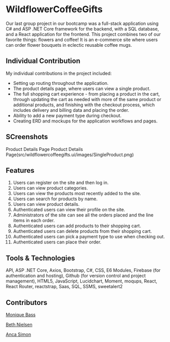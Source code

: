 # WildflowerCoffeeGifts

Our last group project in our bootcamp was a full-stack application using C# and ASP .NET Core framework for the backend, with a SQL database, and a React application for the frontend. This project combines two of our favorite things: flowers and coffee! It is an e-commerce site where users can order flower bouquets in eclectic reusable coffee mugs. 

## Individual Contribution
My individual contributions in the project included:
* Setting up routing throughout the application.
* The product details page, where users can view a single product.
* The full shopping cart experience - from placing a product in the cart, through updating the cart as needed with more of the same product or additional products, and finishing with the checkout process, which includes delivery and billing data and placing the order. 
* Ability to add a new payment type during checkout. 
* Creating ERD and mockups for the application workflows and pages.

## SCreenshots
Product Details Page
Product Details Page(src/wildflowercoffeegifts.ui/images/SingleProduct.png)

## Features
1. Users can register on the site and then log in. 
1. Users can view product categories.
1. Users can view the products most recently added to the site. 
1. Users can search for products by name.
1. Users can view product details. 
1. Authenticated users can view their profile on the site.
1. Administrators of the site can see all the orders placed and the line items in each order.
1. Authenticated users can add products to their shopping cart.
1. Authenticated users can delete products from their shopping cart.
1. Authenticated users can pick a payment type to use when checking out. 
1. Authenticated users can place their order. 

## Tools & Technologies
API, ASP .NET Core, Axios, Bootstrap, C#, CSS, E6 Modules, Firebase (for authentication and hosting), Github (for version control and project management), HTML5, JavaScript, Lucidchart, Moment, moqups, React, React Router, reactstrap, Saas, SQL, SSMS, sweetalert2

## Contributors
[Monique Bass](https://github.com/Nikababy01)

[Beth Nielsen](https://github.com/bethh56)

[Anca Simon](https://github.com/ancasimon)

